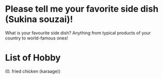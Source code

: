 # Please tell me your favorite side dish (Sukina souzai)!
What is your favourite side dish?
Anything from typical products of your country to world-famous ones!

# List of Hobby
(0. fried chicken (karaage))
